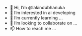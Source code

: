 - 👋 Hi, I’m @lakindubhanuka
- 👀 I’m interested in ai developing
- 🌱 I’m currently learning ...
- 💞️ I’m looking to collaborate on ...
- 📫 How to reach me ...

<!---
lakindubhanuka/lakindubhanuka is a ✨ special ✨ repository because its `README.md` (this file) appears on your GitHub profile.
You can click the Preview link to take a look at your changes.
--->
